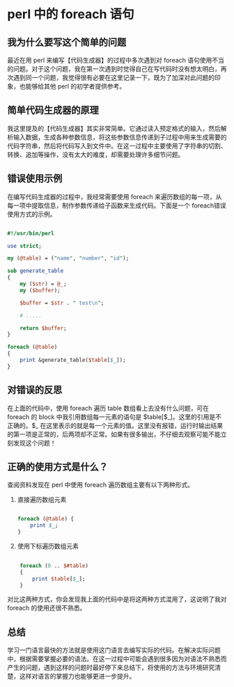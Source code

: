 # perl 中的 foreach 语句
## 我为什么要写这个简单的问题
最近在用 perl 来编写【代码生成器】的过程中多次遇到对 foreach 语句使用不当的问题。对于这个问题，我在第一次遇到时觉得自己在写代码时没有想太明白，再次遇到同一个问题，我觉得很有必要在这里记录一下，既为了加深对此问题的印象，也能够给其他 perl 的初学者提供参考。
## 简单代码生成器的原理
我这里提及的【代码生成器】其实非常简单。它通过读入预定格式的输入，然后解析输入数据，生成各种参数信息，将这些参数信息传递到子过程中用来生成需要的代码字符串，然后将代码写入到文件中。在这一过程中主要使用了字符串的切割、转换、追加等操作，没有太大的难度，却需要处理许多细节问题。
## 错误使用示例
在编写代码生成器的过程中，我经常需要使用 foreach 来遍历数组的每一项，从每一项中提取信息，制作参数传递给子函数来生成代码。下面是一个 foreach错误使用方式的示例。

```perl

#!/usr/bin/perl

use strict;

my (@table) = ("name", "number", "id");

sub generate_table
{
    my ($str) = @_;
    my ($buffer);

    $buffer = $str . " test\n";

    # .....

    return $buffer;
}

foreach (@table)
{
    print &generate_table($table[$_]);
}
```

## 对错误的反思
在上面的代码中，使用 foreach 遍历 table 数组看上去没有什么问题，可在 foreach 的 block 中我引用数组每一元素的语句是 $table[\$\_]。这里的引用是不正确的。\$\_ 在这里表示的就是每一个元素的值。这里没有报错，运行时输出结果的第一项是正常的，后两项却不正常。如果有很多输出，不仔细去观察可能不能立刻发现这个问题！

## 正确的使用方式是什么？
查阅资料发现在 perl 中使用 foreach 遍历数组主要有以下两种形式。

1. 直接遍历数组元素

	```perl
	
	foreach (@table) {
	    print $_;
	}
	```

2. 使用下标遍历数组元素

```perl
	
	foreach (0 .. $#table)
	{
	    print $table[$_];
	}
```

对比这两种方式，你会发现我上面的代码中是将这两种方式混用了，这说明了我对 foreach 的使用还很不熟悉。

## 总结

学习一门语言最快的方法就是使用这门语言去编写实际的代码。在解决实际问题中，根据需要掌握必要的语法。在这一过程中可能会遇到很多因为对语法不熟悉而产生的问题，遇到这样的问题时最好停下来总结下，将使用的方法与环境研究清楚，这样对语言的掌握力也能够更进一步提升。

